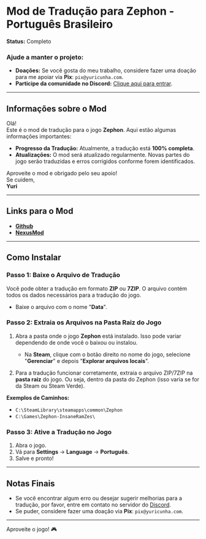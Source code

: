 # Mod de Tradução para Zephon - Português Brasileiro

**Status:** Completo

### Ajude a manter o projeto:
- **Doações:** Se você gosta do meu trabalho, considere fazer uma doação para me apoiar via **Pix**: `pix@yuricunha.com`.
- **Participe da comunidade no Discord:** [Clique aqui para entrar](https://discord.com/invite/aYbWBr4).

---

## Informações sobre o Mod

Olá!  
Este é o mod de tradução para o jogo **Zephon**. Aqui estão algumas informações importantes:

- **Progresso da Tradução:** Atualmente, a tradução está **100% completa**.
- **Atualizações:** O mod será atualizado regularmente. Novas partes do jogo serão traduzidas e erros corrigidos conforme forem identificados.

Aproveite o mod e obrigado pelo seu apoio!  
Se cuidem,  
**Yuri**

---

## Links para o Mod

- **[Github](https://github.com/isyuricunha/zephon-traducao-portugues-brasileiro/)**
- **[NexusMod](https://www.nexusmods.com/zephon/mods/2)**

---

## Como Instalar

### Passo 1: Baixe o Arquivo de Tradução
Você pode obter a tradução em formato **ZIP** ou **7ZIP**. O arquivo contém todos os dados necessários para a tradução do jogo.  
- Baixe o arquivo com o nome "**Data**".

### Passo 2: Extraia os Arquivos na Pasta Raiz do Jogo
1. Abra a pasta onde o jogo **Zephon** está instalado. Isso pode variar dependendo de onde você o baixou ou instalou.
   - Na **Steam**, clique com o botão direito no nome do jogo, selecione "**Gerenciar**" e depois "**Explorar arquivos locais**".
   
2. Para a tradução funcionar corretamente, extraia o arquivo ZIP/7ZIP na **pasta raiz** do jogo. Ou seja, dentro da pasta do Zephon (isso varia se for da Steam ou Steam Verde).

**Exemplos de Caminhos:**
- `C:\SteamLibrary\steamapps\common\Zephon`
- `C:\Games\Zephon-InsaneRamZes\`

### Passo 3: Ative a Tradução no Jogo
1. Abra o jogo.
2. Vá para **Settings** → **Language** → **Português**.
3. Salve e pronto!

---

## Notas Finais

- Se você encontrar algum erro ou desejar sugerir melhorias para a tradução, por favor, entre em contato no servidor do [Discord](https://discord.com/invite/aYbWBr4).
- Se puder, considere fazer uma doação via **Pix**: `pix@yuricunha.com`.

---

Aproveite o jogo! 🎮
